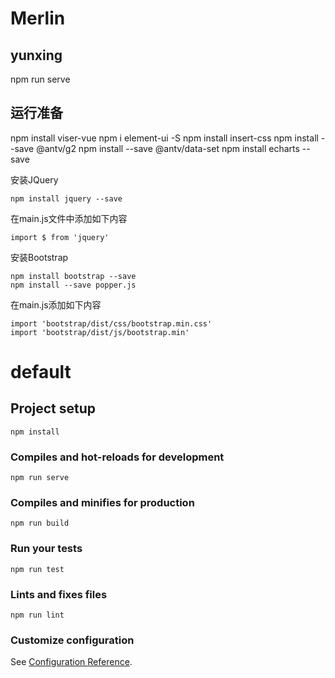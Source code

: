 # Merlin
## yunxing
npm run serve

## 运行准备 
npm install viser-vue
npm i element-ui -S
npm install insert-css
npm install --save @antv/g2
npm install --save @antv/data-set
npm install echarts --save

安装JQuery
```
npm install jquery --save
```
在main.js文件中添加如下内容
```
import $ from 'jquery'
```
安装Bootstrap
```
npm install bootstrap --save
npm install --save popper.js
```
在main.js添加如下内容
```
import 'bootstrap/dist/css/bootstrap.min.css'
import 'bootstrap/dist/js/bootstrap.min'
```

# default

## Project setup
```
npm install
```

### Compiles and hot-reloads for development
```
npm run serve
```

### Compiles and minifies for production
```
npm run build
```

### Run your tests
```
npm run test
```

### Lints and fixes files
```
npm run lint
```

### Customize configuration
See [Configuration Reference](https://cli.vuejs.org/config/).
